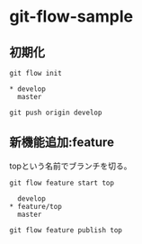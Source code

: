 # git-flow-sample

## 初期化

```
git flow init
```


```
* develop
  master
```


```
git push origin develop
```

## 新機能追加:feature

topという名前でブランチを切る。


```
git flow feature start top
```

```
  develop
* feature/top
  master
```

```
git flow feature publish top
```

